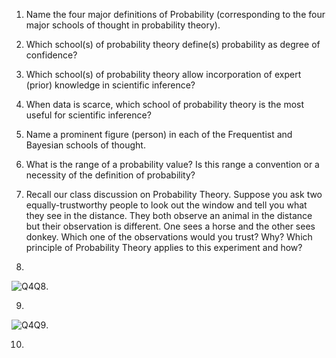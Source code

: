1.  Name the four major definitions of Probability (corresponding to the four major schools of thought in probability theory).



2.  Which school(s) of probability theory define(s) probability as degree of confidence?



3. Which school(s) of probability theory allow incorporation of expert (prior) knowledge in scientific inference?

4.  When data is scarce, which school of probability theory is the most useful for scientific inference?



5.  Name a prominent figure (person) in each of the Frequentist and Bayesian schools of thought.



6.  What is the range of a probability value? Is this range a convention or a necessity of the definition of probability?

7.  Recall our class discussion on Probability Theory. Suppose you ask two equally-trustworthy people to look out the window and tell you what they see in the distance. They both observe an animal in the distance but their observation is different. One sees a horse and the other sees donkey. Which one of the observations would you trust? Why? Which principle of Probability Theory applies to this experiment and how?



8.   
 ![Q4Q8](Q44Q8.jpg).   

9.   
 ![Q4Q9](Q4Q9.jpg).

10.  

  







